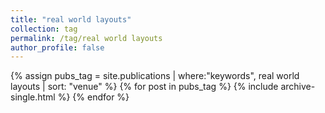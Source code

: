 ```yaml
---
title: "real world layouts"
collection: tag
permalink: /tag/real world layouts
author_profile: false
---
```

{% assign pubs_tag = site.publications | where:"keywords", real world layouts | sort: "venue" %}
{% for post in pubs_tag %}
  {% include archive-single.html %}
{% endfor %}